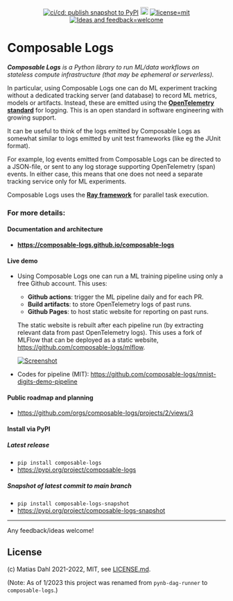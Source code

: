 <div align="center">

  <!-- need an empty line above: https://stackoverflow.com/a/70293384 -->
  <a href="https://github.com/composable-logs/composable-logs/actions/workflows/cicd_publish-pypi-package-dev-snapshot.yml">![ci/cd: publish snapshot to PyPI](https://github.com/composable-logs/composable-logs/actions/workflows/cicd_publish-pypi-package-dev-snapshot.yml/badge.svg)</a>
  <a href="https://badge.fury.io/py/composable-logs"><img src="https://badge.fury.io/py/composable-logs.svg" alt="PyPI version" height="18"></a>
  <a href="https://github.com/composable-logs/composable-logs/blob/main/LICENSE.md">![license=mit](https://img.shields.io/badge/license-MIT-blue)</a>
  <a href="https://github.com/composable-logs/composable-logs/issues/new">![Ideas and feedback=welcome](https://img.shields.io/badge/Ideas%20%26%20feedback-welcome-green)</a>

</div>

# Composable Logs

***Composable Logs** is a Python library to run ML/data workflows on stateless compute infrastructure (that may be ephemeral or serverless).*

In particular, using Composable Logs one can do ML experiment tracking without a dedicated tracking server (and database) to record ML metrics, models or artifacts.
Instead, these are emitted using the **[OpenTelemetry standard](https://opentelemetry.io/)** for logging. This is an open standard in software engineering with growing support.

It can be useful to think of the logs emitted by Composable Logs as somewhat similar to logs emitted by unit test frameworks (like eg the JUnit format).

For example, log events emitted from Composable Logs can be directed to a JSON-file, or sent to any log storage supporting OpenTelemetry (span) events. In either case, this means that one does not need a separate tracking service only for ML experiments.

Composable Logs uses the **[Ray framework](https://www.ray.io/ray-core)** for parallel task execution.

### For more details:

#### Documentation and architecture
- **https://composable-logs.github.io/composable-logs**

#### Live demo
- Using Composable Logs one can run a ML training pipeline using only a free Github account. This uses:
   - **Github actions**: trigger the ML pipeline daily and for each PR.
   - **Build artifacts**: to store OpenTelemetry logs of past runs.
   - **Github Pages**: to host static website for reporting on past runs.

   The static website is rebuilt after each pipeline run (by extracting relevant data from past OpenTelemetry logs). This uses a fork of MLFlow that can be deployed as a static website, https://github.com/composable-logs/mlflow.

  [![Screenshot](https://composable-logs.github.io/composable-logs/live-demos/mnist-digits-demo-pipeline/screenshot-task-list.png)](https://composable-logs.github.io/mnist-digits-demo-pipeline/)

- Codes for pipeline (MIT): https://github.com/composable-logs/mnist-digits-demo-pipeline

#### Public roadmap and planning
- https://github.com/orgs/composable-logs/projects/2/views/3

#### Install via PyPI

##### Latest release
- `pip install composable-logs`
- https://pypi.org/project/composable-logs

##### Snapshot of latest commit to main branch
- `pip install composable-logs-snapshot`
- https://pypi.org/project/composable-logs-snapshot

---

Any feedback/ideas welcome!

## License
(c) Matias Dahl 2021-2022, MIT, see [LICENSE.md](./LICENSE.md).

(Note: As of 1/2023 this project was renamed from `pynb-dag-runner` to `composable-logs`.)
